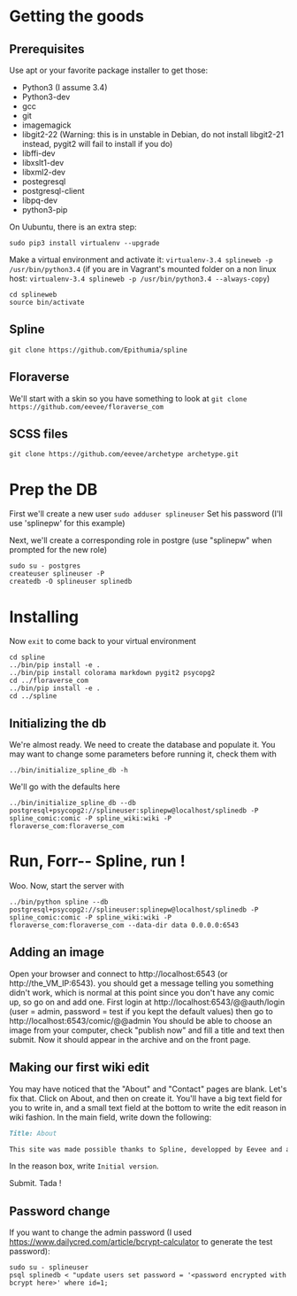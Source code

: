 # Getting the goods

## Prerequisites

Use apt or your favorite package installer to get those:

- Python3 (I assume 3.4)
- Python3-dev
- gcc
- git
- imagemagick
- libgit2-22 (Warning: this is in unstable in Debian, do not install libgit2-21 instead, pygit2 will fail to install if you do)
- libffi-dev
- libxslt1-dev
- libxml2-dev
- postegresql
- postgresql-client
- libpq-dev
- python3-pip

On Uubuntu, there is an extra step:
```
sudo pip3 install virtualenv --upgrade
```

Make a virtual environment and activate it:
```virtualenv-3.4 splineweb -p /usr/bin/python3.4```
(if you are in Vagrant's mounted folder on a non linux host: ```virtualenv-3.4 splineweb -p /usr/bin/python3.4 --always-copy```)
```
cd splineweb
source bin/activate
```

## Spline

```git clone https://github.com/Epithumia/spline```

## Floraverse

We'll start with a skin so you have something to look at
```git clone https://github.com/eevee/floraverse_com```

## SCSS files

```git clone https://github.com/eevee/archetype archetype.git```

# Prep the DB

First we'll create a new user
```sudo adduser splineuser```
Set his password (I'll use 'splinepw' for this example)

Next, we'll create a corresponding role in postgre (use "splinepw" when prompted for the new role)
```
sudo su - postgres
createuser splineuser -P
createdb -O splineuser splinedb
```

# Installing

Now ```exit``` to come back to your virtual environment
```
cd spline
../bin/pip install -e .
../bin/pip install colorama markdown pygit2 psycopg2
cd ../floraverse_com
../bin/pip install -e .
cd ../spline
```

## Initializing the db

We're almost ready. We need to create the database and populate it. You may want to change some parameters before running it, check them with
```
../bin/initialize_spline_db -h
```
We'll go with the defaults here
```
../bin/initialize_spline_db --db postgresql+psycopg2://splineuser:splinepw@localhost/splinedb -P spline_comic:comic -P spline_wiki:wiki -P floraverse_com:floraverse_com
```

# Run, Forr-- Spline, run !

Woo.
Now, start the server with
```
../bin/python spline --db postgresql+psycopg2://splineuser:splinepw@localhost/splinedb -P spline_comic:comic -P spline_wiki:wiki -P floraverse_com:floraverse_com --data-dir data 0.0.0.0:6543
```

## Adding an image

Open your browser and connect to http://localhost:6543 (or http://the_VM_IP:6543). you should get a message telling you something didn't work, which is normal at this point since you don't have any comic up, so go on and add one. First login at http://localhost:6543/@@auth/login (user = admin, password = test if you kept the default values) then go to http://localhost:6543/comic/@@admin
You should be able to choose an image from your computer, check "publish now" and fill a title and text then submit. Now it should appear in the archive and on the front page.

## Making our first wiki edit

You may have noticed that the "About" and "Contact" pages are blank. Let's fix that. Click on About, and then on create it. You'll have a big text field for you to write in, and a small text field at the bottom to write the edit reason in wiki fashion. In the main field, write down the following:
```markdown
Title: About

This site was made possible thanks to Spline, developped by Eevee and avalaible on [Github](https://github.com/eevee/spline).
```
In the reason box, write ```Initial version```.

Submit. Tada !

## Password change
If you want to change the admin password (I used https://www.dailycred.com/article/bcrypt-calculator to generate the test password):
```
sudo su - splineuser
psql splinedb < "update users set password = '<password encrypted with bcrypt here>' where id=1;
```